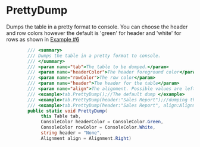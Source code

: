 PrettyDump
===============
Dumps the table in a pretty format to console. You can choose the header and row colors however the default is 'green' for header and 'white' for rows as shown in [Example #6](https://github.com/sudipto80/Squirrel/edit/master/ScreenCastDemos/example-06.md)

```csharp
        /// <summary>
        /// Dumps the table in a pretty format to console.
        /// </summary>
        /// <param name="tab">The table to be dumped.</param>
        /// <param name="headerColor">The header foreground color</param>
        /// <param name="rowColor">The row color</param>
        /// <param name="header">The header for the table</param>
        /// <param name="align">The alignment. Possible values are left or right</param>
        /// <example>tab.PrettyDump();//The default dump </example>
        /// <example>tab.PrettyDump(header:"Sales Report");//dumping the table with a header</example>
        /// <example>tab.PrettyDump(header:"Sales Report", align:Alignment.Left);//Right alignment is default</example>        
        public static void PrettyDump(
             this Table tab, 
             ConsoleColor headerColor = ConsoleColor.Green, 
             ConsoleColor rowColor = ConsoleColor.White,
             string header = "None", 
             Alignment align = Alignment.Right)
```
